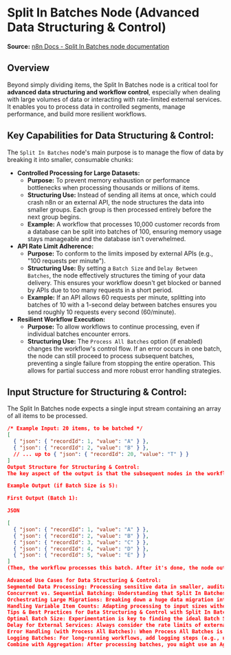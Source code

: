 # Split In Batches Node (Advanced Data Structuring & Control)

**Source:** [n8n Docs - Split In Batches node documentation](https://docs.n8n.io/integrations/builtin/core-nodes/n8n-nodes-base.splitinbatches/)

## Overview
Beyond simply dividing items, the Split In Batches node is a critical tool for **advanced data structuring and workflow control**, especially when dealing with large volumes of data or interacting with rate-limited external services. It enables you to process data in controlled segments, manage performance, and build more resilient workflows.

## Key Capabilities for Data Structuring & Control:

The `Split In Batches` node's main purpose is to manage the flow of data by breaking it into smaller, consumable chunks:

* **Controlled Processing for Large Datasets:**
    * **Purpose:** To prevent memory exhaustion or performance bottlenecks when processing thousands or millions of items.
    * **Structuring Use:** Instead of sending all items at once, which could crash n8n or an external API, the node structures the data into smaller groups. Each group is then processed entirely before the next group begins.
    * **Example:** A workflow that processes 10,000 customer records from a database can be split into batches of 100, ensuring memory usage stays manageable and the database isn't overwhelmed.
* **API Rate Limit Adherence:**
    * **Purpose:** To conform to the limits imposed by external APIs (e.g., "100 requests per minute").
    * **Structuring Use:** By setting a `Batch Size` and `Delay Between Batches`, the node effectively structures the timing of your data delivery. This ensures your workflow doesn't get blocked or banned by APIs due to too many requests in a short period.
    * **Example:** If an API allows 60 requests per minute, splitting into batches of 10 with a 1-second delay between batches ensures you send roughly 10 requests every second (60/minute).
* **Resilient Workflow Execution:**
    * **Purpose:** To allow workflows to continue processing, even if individual batches encounter errors.
    * **Structuring Use:** The `Process All Batches` option (if enabled) changes the workflow's control flow. If an error occurs in one batch, the node can still proceed to process subsequent batches, preventing a single failure from stopping the entire operation. This allows for partial success and more robust error handling strategies.

## Input Structure for Structuring & Control:
The Split In Batches node expects a single input stream containing an array of all items to be processed.

```json
/* Example Input: 20 items, to be batched */
[
  { "json": { "recordId": 1, "value": "A" } },
  { "json": { "recordId": 2, "value": "B" } },
  // ... up to { "json": { "recordId": 20, "value": "T" } }
]
Output Structure for Structuring & Control:
The key aspect of the output is that the subsequent nodes in the workflow will execute repeatedly, once for each batch produced by the Split In Batches node. Each output will be an array of items representing a single batch.

Example Output (if Batch Size is 5):

First Output (Batch 1):

JSON

[
  { "json": { "recordId": 1, "value": "A" } },
  { "json": { "recordId": 2, "value": "B" } },
  { "json": { "recordId": 3, "value": "C" } },
  { "json": { "recordId": 4, "value": "D" } },
  { "json": { "recordId": 5, "value": "E" } }
]
(Then, the workflow processes this batch. After it's done, the node outputs Batch 2, and the workflow runs again for that batch, and so on.)

Advanced Use Cases for Data Structuring & Control:
Segmented Data Processing: Processing sensitive data in smaller, auditable chunks, or sending out notifications in waves.
Concurrent vs. Sequential Batching: Understanding that Split In Batches enforces sequential processing of batches, which is different from potentially concurrent processing that a Split In Batches followed by a Function node might allow (though Function is item-by-item).
Orchestrating Large Migrations: Breaking down a huge data migration into smaller, manageable steps, with checkpoints or logging occurring after each batch completes.
Handling Variable Item Counts: Adapting processing to input sizes without hardcoding loops, as the node dynamically creates batches based on the input item count and Batch Size.
Tips & Best Practices for Data Structuring & Control with Split In Batches Node:
Optimal Batch Size: Experimentation is key to finding the ideal Batch Size. Too small can be inefficient; too large can cause errors.
Delay for External Services: Always consider the rate limits of external APIs when setting Delay Between Batches. A common formula is (1 / API_CALLS_PER_SECOND) * 1000 * BATCH_SIZE for a starting delay.
Error Handling (with Process All Batches): When Process All Batches is enabled, pair it with downstream error handling (e.g., an Error node or a Code node to log specific batch failures) to keep track of incomplete operations.
Logging Batches: For long-running workflows, add logging steps (e.g., using a Set node to add a batchNumber or a Code node to log progress) after the Split In Batches node to track progress.
Combine with Aggregation: After processing batches, you might use an Aggregate node (or a Merge node in Append mode) to collect the results from all batches back into a single output for final processing or reporting.